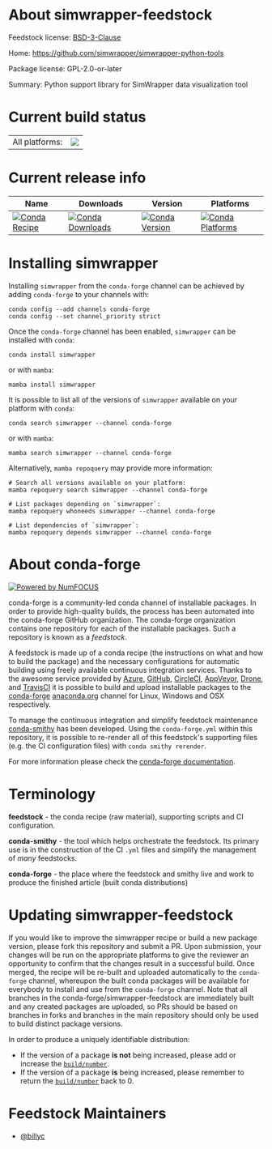 About simwrapper-feedstock
==========================

Feedstock license: [BSD-3-Clause](https://github.com/conda-forge/simwrapper-feedstock/blob/main/LICENSE.txt)

Home: https://github.com/simwrapper/simwrapper-python-tools

Package license: GPL-2.0-or-later

Summary: Python support library for SimWrapper data visualization tool

Current build status
====================


<table><tr><td>All platforms:</td>
    <td>
      <a href="https://dev.azure.com/conda-forge/feedstock-builds/_build/latest?definitionId=15584&branchName=main">
        <img src="https://dev.azure.com/conda-forge/feedstock-builds/_apis/build/status/simwrapper-feedstock?branchName=main">
      </a>
    </td>
  </tr>
</table>

Current release info
====================

| Name | Downloads | Version | Platforms |
| --- | --- | --- | --- |
| [![Conda Recipe](https://img.shields.io/badge/recipe-simwrapper-green.svg)](https://anaconda.org/conda-forge/simwrapper) | [![Conda Downloads](https://img.shields.io/conda/dn/conda-forge/simwrapper.svg)](https://anaconda.org/conda-forge/simwrapper) | [![Conda Version](https://img.shields.io/conda/vn/conda-forge/simwrapper.svg)](https://anaconda.org/conda-forge/simwrapper) | [![Conda Platforms](https://img.shields.io/conda/pn/conda-forge/simwrapper.svg)](https://anaconda.org/conda-forge/simwrapper) |

Installing simwrapper
=====================

Installing `simwrapper` from the `conda-forge` channel can be achieved by adding `conda-forge` to your channels with:

```
conda config --add channels conda-forge
conda config --set channel_priority strict
```

Once the `conda-forge` channel has been enabled, `simwrapper` can be installed with `conda`:

```
conda install simwrapper
```

or with `mamba`:

```
mamba install simwrapper
```

It is possible to list all of the versions of `simwrapper` available on your platform with `conda`:

```
conda search simwrapper --channel conda-forge
```

or with `mamba`:

```
mamba search simwrapper --channel conda-forge
```

Alternatively, `mamba repoquery` may provide more information:

```
# Search all versions available on your platform:
mamba repoquery search simwrapper --channel conda-forge

# List packages depending on `simwrapper`:
mamba repoquery whoneeds simwrapper --channel conda-forge

# List dependencies of `simwrapper`:
mamba repoquery depends simwrapper --channel conda-forge
```


About conda-forge
=================

[![Powered by
NumFOCUS](https://img.shields.io/badge/powered%20by-NumFOCUS-orange.svg?style=flat&colorA=E1523D&colorB=007D8A)](https://numfocus.org)

conda-forge is a community-led conda channel of installable packages.
In order to provide high-quality builds, the process has been automated into the
conda-forge GitHub organization. The conda-forge organization contains one repository
for each of the installable packages. Such a repository is known as a *feedstock*.

A feedstock is made up of a conda recipe (the instructions on what and how to build
the package) and the necessary configurations for automatic building using freely
available continuous integration services. Thanks to the awesome service provided by
[Azure](https://azure.microsoft.com/en-us/services/devops/), [GitHub](https://github.com/),
[CircleCI](https://circleci.com/), [AppVeyor](https://www.appveyor.com/),
[Drone](https://cloud.drone.io/welcome), and [TravisCI](https://travis-ci.com/)
it is possible to build and upload installable packages to the
[conda-forge](https://anaconda.org/conda-forge) [anaconda.org](https://anaconda.org/)
channel for Linux, Windows and OSX respectively.

To manage the continuous integration and simplify feedstock maintenance
[conda-smithy](https://github.com/conda-forge/conda-smithy) has been developed.
Using the ``conda-forge.yml`` within this repository, it is possible to re-render all of
this feedstock's supporting files (e.g. the CI configuration files) with ``conda smithy rerender``.

For more information please check the [conda-forge documentation](https://conda-forge.org/docs/).

Terminology
===========

**feedstock** - the conda recipe (raw material), supporting scripts and CI configuration.

**conda-smithy** - the tool which helps orchestrate the feedstock.
                   Its primary use is in the construction of the CI ``.yml`` files
                   and simplify the management of *many* feedstocks.

**conda-forge** - the place where the feedstock and smithy live and work to
                  produce the finished article (built conda distributions)


Updating simwrapper-feedstock
=============================

If you would like to improve the simwrapper recipe or build a new
package version, please fork this repository and submit a PR. Upon submission,
your changes will be run on the appropriate platforms to give the reviewer an
opportunity to confirm that the changes result in a successful build. Once
merged, the recipe will be re-built and uploaded automatically to the
`conda-forge` channel, whereupon the built conda packages will be available for
everybody to install and use from the `conda-forge` channel.
Note that all branches in the conda-forge/simwrapper-feedstock are
immediately built and any created packages are uploaded, so PRs should be based
on branches in forks and branches in the main repository should only be used to
build distinct package versions.

In order to produce a uniquely identifiable distribution:
 * If the version of a package **is not** being increased, please add or increase
   the [``build/number``](https://docs.conda.io/projects/conda-build/en/latest/resources/define-metadata.html#build-number-and-string).
 * If the version of a package **is** being increased, please remember to return
   the [``build/number``](https://docs.conda.io/projects/conda-build/en/latest/resources/define-metadata.html#build-number-and-string)
   back to 0.

Feedstock Maintainers
=====================

* [@billyc](https://github.com/billyc/)

